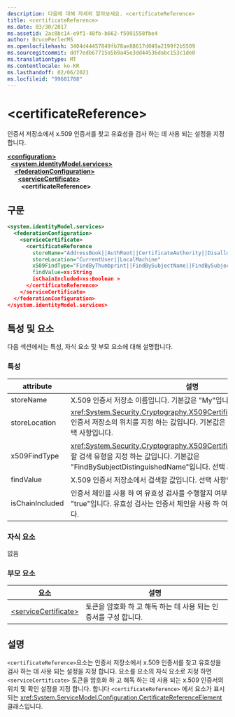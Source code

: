 ```yaml
---
description: 다음에 대해 자세히 알아보세요. <certificateReference>
title: <certificateReference>
ms.date: 03/30/2017
ms.assetid: 2ac8bc14-e9f1-48fb-b662-f5991558fbe4
author: BrucePerlerMS
ms.openlocfilehash: 3404d44457849fb78ae88617d049a2199f2b5509
ms.sourcegitcommit: ddf7edb67715a5b9a45e3dd44536dabc153c1de0
ms.translationtype: MT
ms.contentlocale: ko-KR
ms.lasthandoff: 02/06/2021
ms.locfileid: "99681788"
---
```

# \<certificateReference>

인증서 저장소에서 x.509 인증서를 찾고 유효성을 검사 하는 데 사용 되는 설정을 지정 합니다.  
  
[**\<configuration>**](../configuration-element.md)\
&nbsp;&nbsp;[**\<system.identityModel.services>**](system-identitymodel-services.md)\
&nbsp;&nbsp;&nbsp;&nbsp;[**\<federationConfiguration>**](federationconfiguration.md)\
&nbsp;&nbsp;&nbsp;&nbsp;&nbsp;&nbsp;[**\<serviceCertificate>**](servicecertificate.md)\
&nbsp;&nbsp;&nbsp;&nbsp;&nbsp;&nbsp;&nbsp;&nbsp;**\<certificateReference>**  
  
## <a name="syntax"></a>구문  
  
```xml  
<system.identityModel.services>  
  <federationConfiguration>  
    <serviceCertificate>  
      <certificateReference
        storeName="AddressBook||AuthRoot||CertificateAuthority||Disallowed||My||Root||TrustedPeople||TrustedPublisher"  
        storeLocation="CurrentUser||LocalMachine"  
        x509FindType="FindByThumbprint||FindBySubjectName||FindBySubjectDistinguishedName||FindByIssuerName||FindByIssuerDistinguishedName||FindBySerialNumber||FindByTimeValid||FindByTimeNotYetValid||FindByTimeExpired||FindByTemplateName||FindByApplicationPolicy||FindByCertificatePolicy||FindByExtension||FindByKeyUsage||FindBySubjectKeyIdentifier"  
        findValue=xs:String  
        isChainIncluded=xs:Boolean >  
      </certificateReference>  
    </serviceCertificate>  
  </federationConfiguration>  
</system.identityModel.services>  
```  
  
## <a name="attributes-and-elements"></a>특성 및 요소  

 다음 섹션에서는 특성, 자식 요소 및 부모 요소에 대해 설명합니다.  
  
### <a name="attributes"></a>특성  
  
|attribute|설명|  
|---------------|-----------------|  
|storeName|X.509 인증서 저장소 이름입니다. 기본값은 "My"입니다. 선택 사항입니다.|  
|storeLocation|<xref:System.Security.Cryptography.X509Certificates.StoreLocation>X.509 인증서 저장소의 위치를 지정 하는 값입니다. 기본값은 "LocalMachine"입니다. 선택 사항입니다.|  
|x509FindType|<xref:System.Security.Cryptography.X509Certificates.X509FindType>실행할 검색 유형을 지정 하는 값입니다. 기본값은 "FindBySubjectDistinguishedName"입니다. 선택 사항입니다.|  
|findValue|X.509 인증서 저장소에서 검색할 값입니다. 선택 사항입니다.|  
|isChainIncluded|인증서 체인을 사용 하 여 유효성 검사를 수행할지 여부를 지정 합니다. 기본값은 "true"입니다. 유효성 검사는 인증서 체인을 사용 하 여 수행 됩니다. 선택 사항입니다.|  
  
### <a name="child-elements"></a>자식 요소  

 없음  
  
### <a name="parent-elements"></a>부모 요소  
  
|요소|설명|  
|-------------|-----------------|  
|[\<serviceCertificate>](servicecertificate.md)|토큰을 암호화 하 고 해독 하는 데 사용 되는 인증서를 구성 합니다.|  
  
## <a name="remarks"></a>설명  

 `<certificateReference>`요소는 인증서 저장소에서 x.509 인증서를 찾고 유효성을 검사 하는 데 사용 되는 설정을 지정 합니다. 요소를 요소의 자식 요소로 지정 하면 `<serviceCertificate>` 토큰을 암호화 하 고 해독 하는 데 사용 되는 x.509 인증서의 위치 및 확인 설정을 지정 합니다. 합니다 `<certificateReference>` 에서 요소가 표시 되는 <xref:System.ServiceModel.Configuration.CertificateReferenceElement> 클래스입니다.
